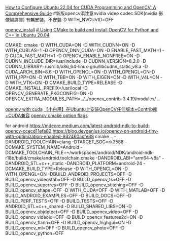 [How to Configure Ubuntu 22.04 for CUDA Programming and OpenCV: A Comprehensive Guide](https://medium.com/@adari.girishkumar/how-to-configure-ubuntu-22-04-for-cuda-programming-and-opencv4-a-comprehensive-guide-e1eb89cbc21f)
#新版opencv須注意nvidia video codec SDK(nvidia 影像編譯庫) 有無安裝，不安裝-D WITH_NVCUVID=OFF

[opencv_install](https://blog.csdn.net/weixin_44384491/article/details/121142093)
[# Using CMake to build and install OpenCV for Python and C++ in Ubuntu 20.04](https://rodosingh.medium.com/using-cmake-to-build-and-install-opencv-for-python-and-c-in-ubuntu-20-04-6c5881eebd9a)

CMAKE:
cmake -D WITH_CUDA=ON -D WITH_CUDNN=ON -D WITH_CUBLAS=1 -D OPENCV_DNN_CUDA=ON -D ENABLE_FAST_MATH=1 -D CUDA_FAST_MATH=1 -D OPENCV_ENABLE_NONFREE=ON -D CUDNN_INCLUDE_DIR=/usr/include -D CUDNN_VERSION=8.2.0 -D CUDNN_LIBRARY=/usr/lib/x86_64-linux-gnu/libcudnn_static_v8.a -D CUDA_ARCH_BIN=8.6 -D WITH_OPENCL=ON -D WITH_OPENGL=ON-D WITH_IPP=ON -D WITH_TBB=ON -D WITH_EIGEN=ON -D WITH_V4L=ON -D WITH_VTK=ON -D CMAKE_BUILD_TYPE=RELEASE -D CMAKE_INSTALL_PREFIX=/usr/local -D OPENCV_GENERATE_PKGCONFIG=ON -D OPENCV_EXTRA_MODULES_PATH=../../opencv_contrib-3.4.19/modules/ ..

[opencv with cuda](https://gist.github.com/raulqf/f42c718a658cddc16f9df07ecc627be7)
[【小白用】在Ubuntu上安装OpenCV任何版本+Contrib库+CUDA兼容](https://waltpeter.github.io/open-cv-basic/install-opencv-with-contrib-ubuntu/index.html)
[opencv cmake option flags](https://docs.opencv.org/4.x/db/d05/tutorial_config_reference.html)


for android
https://mdeore.medium.com/latest-android-ndk-to-build-opencv-ccecd11efa82
https://blog.devgenius.io/opencv-on-android-tiny-with-optimization-enabled-932460acfe38
cmake .. -DANDROID_TOOLCHAIN=clang -DTARGET_SOC=rk3588 -DCMAKE_SYSTEM_NAME=Android -DCMAKE_TOOLCHAIN_FILE=~/workspaces/android/NDK/android-ndk-r18b/build/cmake/android.toolchain.cmake -DANDROID_ABI="arm64-v8a" -DANDROID_STL=c++_static -DANDROID_PLATFORM=android-24 -DCMAKE_BUILD_TYPE=Release -D WITH_OPENCL=ON -D WITH_OPENGL=ON -DBUILD_ANDROID_PROJECTS=OFF -D BUILD_opencv_videostab=OFF -D BUILD_opencv_ts=OFF -D BUILD_opencv_superres=OFF  -D BUILD_opencv_stitching=OFF -D BUILD_opencv_shape=OFF -D WITH_CUDA=OFF -D WITH_MATLAB=OFF -D BUILD_ANDROID_EXAMPLES=OFF -D BUILD_DOCS=OFF -D BUILD_PERF_TESTS=OFF -D BUILD_TESTS=OFF -D ANDROID_STL=c++_shared -D BUILD_SHARED_LIBS=ON -D BUILD_opencv_objdetect=OFF -D BUILD_opencv_video=OFF -D BUILD_opencv_videoio=OFF -D BUILD_opencv_features2d=ON -D BUILD_opencv_flann=OFF -D BUILD_opencv_highgui=ON -D BUILD_opencv_ml=OFF -D BUILD_opencv_photo=OFF -D BUILD_opencv_python=OFF
